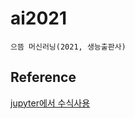 # ai2021

    으뜸 머신러닝(2021, 생능출판사)


## Reference

[jupyter에서 수식사용](https://ko.wikipedia.org/wiki/%EC%9C%84%ED%82%A4%EB%B0%B1%EA%B3%BC:TeX_%EB%AC%B8%EB%B2%95#%EB%B9%88%EC%B9%B8_%EC%A1%B0%EC%A0%95)
